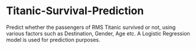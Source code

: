 # Titanic-Survival-Prediction

Predict whether the passengers of RMS Titanic survived or not, using various factors such as Destination, Gender, Age etc.
A Logistic Regression model is used for prediction purposes.

